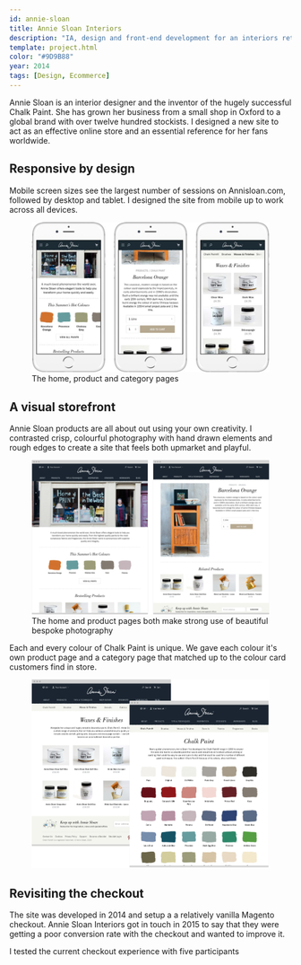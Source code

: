 ```yaml
---
id: annie-sloan
title: Annie Sloan Interiors
description: "IA, design and front-end development for an interiors retailer and inventor of Chalk Paint&reg;"
template: project.html
color: "#9D9B88"
year: 2014
tags: [Design, Ecommerce]
---
```


Annie Sloan is an interior designer and the inventor of the hugely successful Chalk Paint. She has grown her business from a small shop in Oxford to a global brand with over twelve hundred stockists. I designed a new site to act as an effective online store and an essential reference for her fans worldwide.

## Responsive by design

Mobile screen sizes see the largest number of sessions on Annisloan.com, followed by desktop and tablet. I designed the site from mobile up to work across all devices.

<figure class="figure figure--wide">
  <img src="screens/spread.jpg" srcset="screens/spread@2x.jpg 2x" alt="Mobile screenshots">
  <figcaption>The home, product and category pages</figcation>
</figure>

## A visual storefront

Annie Sloan products are all about out using your own creativity. I contrasted crisp, colourful photography with hand drawn elements and rough edges to create a site that feels both upmarket and playful.

<figure class="figure figure--wide">
  <img
    src="screens/spread-home.png"
    srcset="screens/spread-home@2x.png 2x"
    alt="Home page"
  >
	<figcaption>The home and product pages both make strong use of beautiful bespoke photography</figcaption>
</figure>

Each and every colour of Chalk Paint is unique. We gave each colour it's own product page and a category page that matched up to the colour card customers find in store.

<figure class="figure figure--wide">
  <img src="screens/spread-products.png" srcset="screens/spread-products@2x.png 2x" alt="Product listings">
</figure>

## Revisiting the checkout

The site was developed in 2014 and setup a a relatively vanilla Magento checkout. Annie Sloan Interiors got in touch in 2015 to say that they were getting a poor conversion rate with the checkout and wanted to improve it. 

I tested the current checkout experience with five participants